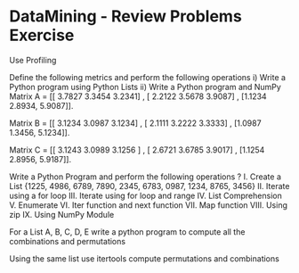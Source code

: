 # DataMining - Review Problems Exercise
Use Profiling

Define the following metrics and perform the following operations i) Write a Python program using Python Lists ii) Write a Python program and NumPy
Matrix A = [[ 3.7827 3.3454 3.2341] , [ 2.2122 3.5678 3.9087] , [1.1234 2.8934, 5.9087]].

Matrix B = [[ 3.1234 3.0987 3.1234] , [ 2.1111 3.2222 3.3333] , [1.0987 1.3456, 5.1234]].

Matrix C = [[ 3.1243 3.0989 3.1256 ] , [ 2.6721 3.6785 3.9017] , [1.1254 2.8956, 5.9187]].

Write a Python Program and perform the following operations ? I. Create a List {1225, 4986, 6789, 7890, 2345, 6783, 0987, 1234, 8765, 3456} II. Iterate using a for loop III. Iterate using for loop and range IV. List Comprehension V. Enumerate VI. Iter function and next function VII. Map function VIII. Using zip IX. Using NumPy Module

For a List A, B, C, D, E write a python program to compute all the combinations and permutations

Using the same list use itertools compute permutations and combinations
